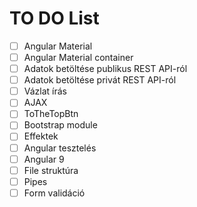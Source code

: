 # TO DO List
- [ ] Angular Material
- [ ] Angular Material container
- [ ] Adatok betöltése publikus REST API-ról
- [ ] Adatok betöltése privát REST API-ról
- [ ] Vázlat írás
- [ ] AJAX
- [ ] ToTheTopBtn
- [ ] Bootstrap module
- [ ] Effektek
- [ ] Angular tesztelés
- [ ] Angular 9
- [ ] File struktúra
- [ ] Pipes
- [ ] Form validáció